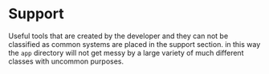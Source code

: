 # Support

Useful tools that are created by the developer and they can not be
classified as common systems are placed in the support section.
in this way the `app` directory will not get messy by a large variety
of much different classes with uncommon purposes.
